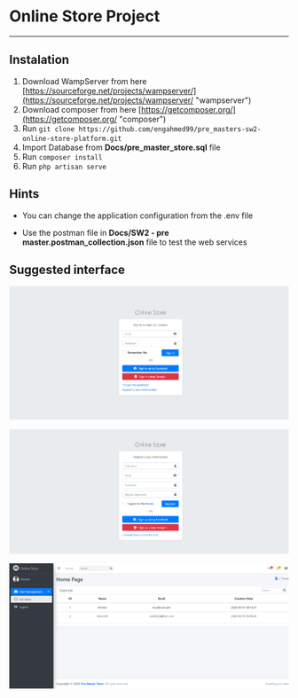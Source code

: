 # Online Store Project

----------


## Instalation



1. Download WampServer from here [https://sourceforge.net/projects/wampserver/](https://sourceforge.net/projects/wampserver/ "wampserver")
2. Download composer from here [https://getcomposer.org/](https://getcomposer.org/ "composer")
3. Run ` git clone https://github.com/engahmed99/pre_masters-sw2-online-store-platform.git `
4. Import Database from **Docs/pre\_master\_store.sql** file
5. Run `composer install`
6. Run `php artisan serve`


## Hints



- You can change the application configuration from the .env file

- Use the postman file in **Docs/SW2 - pre master.postman_collection.json** file to test the web services




## Suggested interface

![Login](Docs/Screenshots/login.png)

![Register](Docs/Screenshots/register.png)

![Home](Docs/Screenshots/home.png)